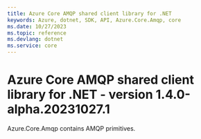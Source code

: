 ```yaml
---
title: Azure Core AMQP shared client library for .NET
keywords: Azure, dotnet, SDK, API, Azure.Core.Amqp, core
ms.date: 10/27/2023
ms.topic: reference
ms.devlang: dotnet
ms.service: core
---
```

# Azure Core AMQP shared client library for .NET - version 1.4.0-alpha.20231027.1 


Azure.Core.Amqp contains AMQP primitives. 

